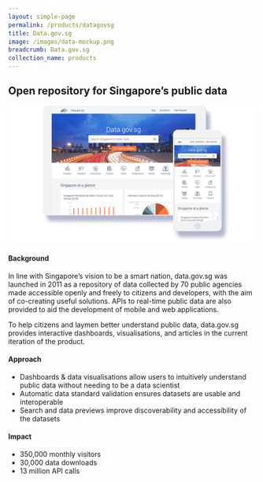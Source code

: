 ```yaml
---
layout: simple-page
permalink: /products/datagovsg
title: Data.gov.sg
image: /images/data-mockup.png
breadcrumb: Data.gov.sg
collection_name: products
---
```


## Open repository for Singapore’s public data 

![github](/images/data-mockup.PNG)

#### Background 

In line with Singapore’s vision to be a smart nation, data.gov.sg was launched in 2011 as a repository of data collected by 70 public agencies made accessible openly and freely to citizens and developers, with the aim of co-creating useful solutions. APIs to real-time public data are also provided to aid the development of mobile and web applications.  

To help citizens and laymen better understand public data, data.gov.sg provides interactive dashboards, visualisations, and articles in the current iteration of the product.

#### Approach

* Dashboards & data visualisations allow users to intuitively understand public data without needing to be a data scientist
* Automatic data standard validation ensures datasets are usable and interoperable
* Search and data previews improve discoverability and accessibility of the datasets

#### Impact

* 350,000 monthly visitors
* 30,000 data downloads
* 13 million API calls


